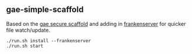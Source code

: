## gae-simple-scaffold

Based on the [gae secure scaffold](https://github.com/google/gae-secure-scaffold-python) and
adding in [frankenserver](https://github.com/Khan/frankenserver) for quicker file
watch/update.


```
./run.sh install --frankenserver
./run.sh start
```
